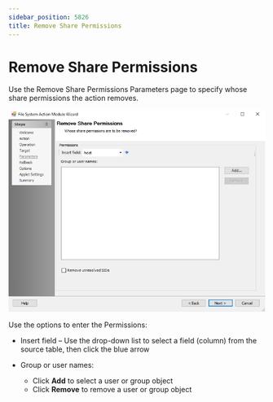 ```yaml
---
sidebar_position: 5826
title: Remove Share Permissions
---
```


# Remove Share Permissions

Use the Remove Share Permissions Parameters page to specify whose share permissions the action removes.

![File System Action Module Wizard Remove Share Permissions Parameters page](../../../../../../../../static/images/AccessAnalyzer_12.0/Content/Resources/Images/EnterpriseAuditor/Admin/Action/FileSystem/Parameters/RemoveSharePermissions.png "File System Action Module Wizard Remove Share Permissions Parameters page")

Use the options to enter the Permissions:

* Insert field – Use the drop-down list to select a field (column) from the source table, then click the blue arrow
* Group or user names:

  * Click **Add** to select a user or group object
  * Click **Remove** to remove a user or group object